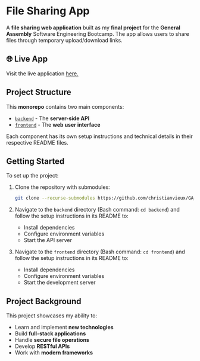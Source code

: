 # File Sharing App

A **file sharing web application** built as my **final project** for the **General Assembly** Software Engineering Bootcamp. The app allows users to share files through temporary upload/download links.

## 🌐 Live App

Visit the live application [here.](http://44.203.74.69:3006/home)

## Project Structure

This **monorepo** contains two main components:

- [`backend`](https://github.com/christianvieux/file-sharing-api) - The **server-side API** 
- [`frontend`](https://github.com/christianvieux/file-sharing-frontend) - The **web user interface**

Each component has its own setup instructions and technical details in their respective README files.

## Getting Started

To set up the project:

1. Clone the repository with submodules:
    ```sh
    git clone --recurse-submodules https://github.com/christianvieux/GA_Project_Final_File-Sharing-App.git
    ```

2. Navigate to the `backend` directory (Bash command: `cd backend`) and follow the setup instructions in its README to:
    - Install dependencies
    - Configure environment variables
    - Start the API server

3. Navigate to the `frontend` directory (Bash command: `cd frontend`) and follow the setup instructions in its README to:
    - Install dependencies
    - Configure environment variables
    - Start the development server


## Project Background

This project showcases my ability to:
- Learn and implement **new technologies**
- Build **full-stack applications**
- Handle **secure file operations**
- Develop **RESTful APIs**
- Work with **modern frameworks**